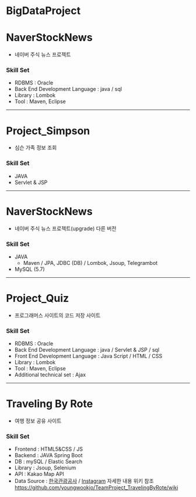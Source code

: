# BigDataProject

# NaverStockNews
 * 네이버 주식 뉴스 프로젝트
 
### Skill Set
* RDBMS : Oracle  
* Back End Development Language : java / sql   
* Library : Lombok  
* Tool : Maven, Eclipse  
---------------------------------------------------------------------------
# Project_Simpson
 * 심슨 가족 정보 조회
 
### Skill Set
* JAVA
* Servlet & JSP  
---------------------------------------------------------------------------
# NaverStockNews
 * 네이버 주식 뉴스 프로젝트(upgrade) 다른 버전
 
### Skill Set
* JAVA
  * Maven / JPA, JDBC (DB) / Lombok, Jsoup, Telegrambot
* MySQL (5.7)
----------------------------------------------------------------------------
# Project_Quiz
  * 프로그래머스 사이트의 코드 저장 사이트
  
### Skill Set
  * RDBMS : Oracle  
  * Back End Development Language : java / Servlet & JSP / sql   
  * Front End Development Language : Java Script / HTML / CSS  
  * Library : Lombok  
  * Tool : Maven, Eclipse  
  * Additional technical set : Ajax  
------------------------------------------------------------------------------
# Traveling By Rote
  * 여행 정보 공유 사이트


### Skill Set
   * Frontend : HTML5&CSS / JS
   * Backend : JAVA Spring Boot
   * DB : mySQL / Elastic Search
   * Library : Jsoup, Selenium
   * API : Kakao Map API
   * Data Source : [한국관광공사](http://data.visitkorea.or.kr/linked_open_data) / [Instagram](https://www.instagram.com/?hl=ko)
   자세한 내용 위키 참조 <https://github.com/youngwookjo/TeamProject_TravelingByRote/wiki>


